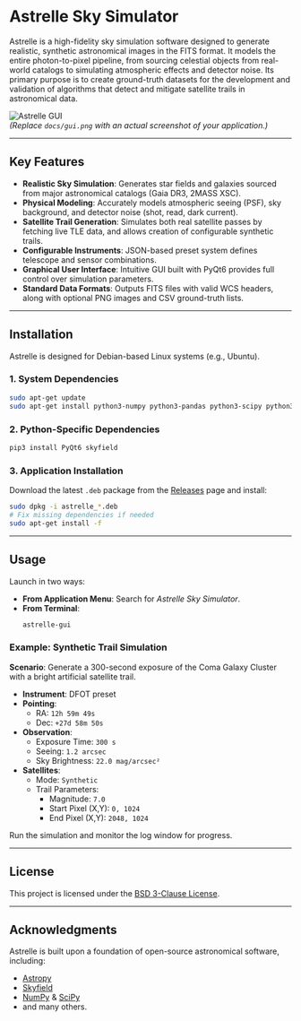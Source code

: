 # Astrelle Sky Simulator

Astrelle is a high-fidelity sky simulation software designed to generate realistic, synthetic astronomical images in the FITS format. It models the entire photon-to-pixel pipeline, from sourcing celestial objects from real-world catalogs to simulating atmospheric effects and detector noise. Its primary purpose is to create ground-truth datasets for the development and validation of algorithms that detect and mitigate satellite trails in astronomical data.

![Astrelle GUI](docs/gui.png)  
*(Replace `docs/gui.png` with an actual screenshot of your application.)*

---

## Key Features
- **Realistic Sky Simulation**: Generates star fields and galaxies sourced from major astronomical catalogs (Gaia DR3, 2MASS XSC).
- **Physical Modeling**: Accurately models atmospheric seeing (PSF), sky background, and detector noise (shot, read, dark current).
- **Satellite Trail Generation**: Simulates both real satellite passes by fetching live TLE data, and allows creation of configurable synthetic trails.
- **Configurable Instruments**: JSON-based preset system defines telescope and sensor combinations.
- **Graphical User Interface**: Intuitive GUI built with PyQt6 provides full control over simulation parameters.
- **Standard Data Formats**: Outputs FITS files with valid WCS headers, along with optional PNG images and CSV ground-truth lists.

---

## Installation

Astrelle is designed for Debian-based Linux systems (e.g., Ubuntu).

### 1. System Dependencies
```bash
sudo apt-get update
sudo apt-get install python3-numpy python3-pandas python3-scipy python3-astropy python3-astroquery python3-pyvo python3-matplotlib python3-requests
```

### 2. Python-Specific Dependencies
```bash
pip3 install PyQt6 skyfield
```

### 3. Application Installation
Download the latest `.deb` package from the [Releases](https://github.com/YOURUSER/astrelle/releases) page and install:

```bash
sudo dpkg -i astrelle_*.deb
# Fix missing dependencies if needed
sudo apt-get install -f
```

---

## Usage

Launch in two ways:

- **From Application Menu**: Search for *Astrelle Sky Simulator*.  
- **From Terminal**:
  ```bash
  astrelle-gui
  ```

### Example: Synthetic Trail Simulation

**Scenario**: Generate a 300-second exposure of the Coma Galaxy Cluster with a bright artificial satellite trail.

- **Instrument**: DFOT preset  
- **Pointing**:  
  - RA: `12h 59m 49s`  
  - Dec: `+27d 58m 50s`  
- **Observation**:  
  - Exposure Time: `300 s`  
  - Seeing: `1.2 arcsec`  
  - Sky Brightness: `22.0 mag/arcsec²`  
- **Satellites**:  
  - Mode: `Synthetic`  
  - Trail Parameters:  
    - Magnitude: `7.0`  
    - Start Pixel (X,Y): `0, 1024`  
    - End Pixel (X,Y): `2048, 1024`

Run the simulation and monitor the log window for progress.

---

## License
This project is licensed under the [BSD 3-Clause License](LICENSE).

---

## Acknowledgments
Astrelle is built upon a foundation of open-source astronomical software, including:

- [Astropy](https://www.astropy.org/)  
- [Skyfield](https://rhodesmill.org/skyfield/)  
- [NumPy](https://numpy.org/) & [SciPy](https://scipy.org/)  
- and many others.
